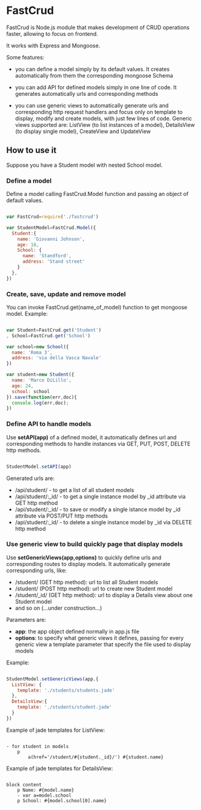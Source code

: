 # FastCrud


FastCrud is Node.js module that makes development of CRUD operations faster, allowing to focus on frontend.

It works with Express and Mongoose.

Some features:

* you can define a model simply by its default values. It creates automatically from them the corresponding mongoose Schema

* you can add API for defined models simply in one line of code. It generates automatically urls and corresponding methods

* you can use generic views to automatically generate urls and corresponding http request handlers and focus only on template to display, modify and create models, with just few lines of code. Generic views supported are: ListView (to list instances of a model), DetailsView (to display single model), CreateView and UpdateView 


## How to use it

Suppose you have a Student model with nested School model.

### Define a model

Define a model calling FastCrud.Model function and passing an object of default values.

```js

var FastCrud=require('./fastcrud')

var StudentModel=FastCrud.Model({
  Student:{
    name: 'Giovanni Johnson',
    age: 18,
    School: {
      name: 'Standford',
      address: 'Stand street'
    }
  },
})

```

### Create, save, update and remove model

You can invoke FastCrud.get(name_of_model) function to get mongoose model. Example:

```js

var Student=FastCrud.get('Student')
, School=FastCrud.get('School')

var school=new School({
  name: 'Roma 3',
  address: 'via della Vasca Navale'
})

var student=new Student({
  name: 'Marco DiLillo',
  age: 24,
  school: school
}).save(function(err,doc){
  console.log(err,doc);
})

```

### Define API to handle models

Use **setAPI(app)** of a defined model, it automatically defines url and corresponding methods to handle instances via GET, PUT, POST, DELETE http methods.


```js

StudentModel.setAPI(app)

```

Generated urls are:
* /api/student/ - to get a list of all student models
* /api/student/:_id/ - to get a single instance model by _id attribute via GET http method
* /api/student/:_id/ - to save or modify a single istance model by _id attribute via POST/PUT http methods
* /api/student/:_id/ - to delete a single instance model by _id via DELETE http method

### Use generic view to build quickly page that display models

Use **setGenericViews(app,options)** to quickly define urls and corresponding routes to display models. It automatically generate corresponding urls, like:
* /student/ (GET http method): url to list all Student models
* /student/ (POST http method): url to create new Student model
* /student/_id/ (GET http method): url to display a Details view about one Student model
* and so on (...under construction...)  

Parameters are:
* **app**: the app object defined normally in app.js file
* **options**: to specify what generic views it defines, passing for every generic view a template parameter that specify the file used to display models

Example: 

```js

StudentModel.setGenericViews(app,{
  ListView: {
    template: './students/students.jade'
  },
  DetailsView:{
    template: './students/student.jade'
  }
})

```

Example of jade templates for ListView:

```jade

- for student in models
	p 
		a(href='/student/#{student._id}/') #{student.name} 

```

Example of jade templates for DetailsView:

```jade

block content
	p Name: #{model.name} 
	- var a=model.school
	p School: #{model.school[0].name} 

```

